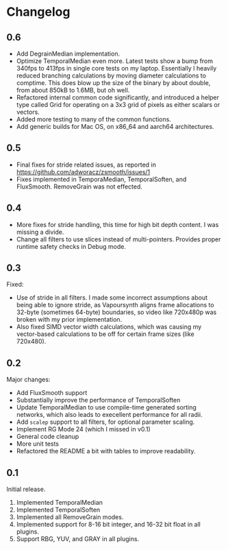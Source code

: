 # Changelog

## 0.6
* Add DegrainMedian implementation.
* Optimize TemporalMedian even more. Latest tests show a bump from 340fps to 413fps in 
  single core tests on my laptop. Essentially I heavily reduced branching calculations by
  moving diameter calculations to comptime. This does blow up the size of the binary by about double,
  from about 850kB to 1.6MB, but oh well.
* Refactored internal common code significantly, and introduced a helper type called Grid for operating on a 3x3
  grid of pixels as either scalars or vectors.
* Added more testing to many of the common functions.
* Add generic builds for Mac OS, on x86_64 and aarch64 architectures.

## 0.5
* Final fixes for stride related issues, as reported in https://github.com/adworacz/zsmooth/issues/1
* Fixes implemented in TemporaMedian, TemporalSoften, and FluxSmooth. RemoveGrain was not effected.

## 0.4
* More fixes for stride handling, this time for high bit depth content. I was missing a divide.
* Change all filters to use slices instead of multi-pointers. Provides proper runtime safety checks in Debug mode.

## 0.3
Fixed:
* Use of stride in all filters. I made some incorrect assumptions about being able to ignore stride,
  as Vapoursynth aligns frame allocations to 32-byte (sometimes 64-byte) boundaries, so video like 720x480p was
  broken with my prior implementation.
* Also fixed SIMD vector width calculations, which was causing my vector-based calculations to be off for certain frame
  sizes (like 720x480).

## 0.2
Major changes:
* Add FluxSmooth support
* Substantially improve the performance of TemporalSoften
* Update TemporalMedian to use compile-time generated sorting networks,
  which also leads to execellent performance for all radii.
* Add `scalep` support to all filters, for optional parameter scaling.
* Implement RG Mode 24 (which I missed in v0.1)
* General code cleanup
* More unit tests
* Refactored the README a bit with tables to improve readability.

## 0.1
Initial release.

1. Implemented TemporalMedian
1. Implemented TemporalSoften
1. Implemented all RemoveGrain modes.
1. Implemented support for 8-16 bit integer, and 16-32 bit float in all plugins.
1. Support RBG, YUV, and GRAY in all plugins.
